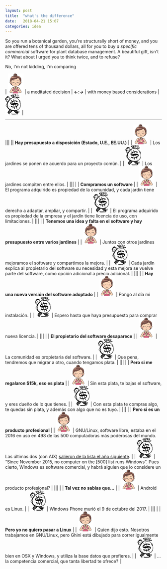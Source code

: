 ```yaml
---
layout: post
title:  "what's the difference"
date:   2018-04-21 15:07
categories: idea
---
```


So you run a botanical garden, you're structurally short of money, and you are
offered tens of thousand dollars, all for you to buy *a specific commercial*
software for plant database management.  A beautiful gift, isn't it?  What
about I urged you to think twice, and to refuse?

No, I'm not kidding, I'm comparing 

| ![freedom](/images/meditate-64.png) | a meditated decision | **←:→** | with money based considerations | ![dependency](/images/money-64.png) |

--------------------------------

|||
|| **Hay presupuesto a disposición (Estado, U.E., EE.UU.)**     |
| ![freedom](/images/meditate-64.png) | Los jardines se ponen de acuerdo para un proyecto común.   |
| ![dependency](/images/money-64.png) | Los jardines compiten entre ellos.   |
|||
| | **Compramos un software**     |
| ![freedom](/images/meditate-64.png) | El programa adquirido es propiedad de la comunidad, y cada jardín tiene derecho a adaptar, ampliar, y compartir.   |
| ![dependency](/images/money-64.png) | El programa adquirido es propiedad de la empresa y el jardín tiene licencia de uso, con limitaciones.   |
|||
| | **Tenemos una idea y falta en el software y hay presupuesto entre varios jardines**     |
| ![freedom](/images/meditate-64.png) | Juntos con otros jardines mejoramos el software y compartimos la mejora.   |
| ![dependency](/images/money-64.png) | Cada jardín explica al propietario del software su necesidad y esta mejora se vuelve parte del software, como opción adicional a precio adicional.     |
|||
| | **Hay una nueva versión del software adoptado**   |
| ![freedom](/images/meditate-64.png) | Pongo al día mi instalación.   |
| ![dependency](/images/money-64.png) | Espero hasta que haya presupuesto para comprar nueva licencia.   |
|||
| | **El propietario del software desaparece**   |
| ![freedom](/images/meditate-64.png) | La comunidad es propietaria del software.   |
| ![dependency](/images/money-64.png) | Que pena, tendremos que migrar a otro, cuando tengamos plata.   |
|||
| | **Pero si me regalaron $15k, eso es plata**   |
| ![freedom](/images/meditate-64.png) | Sin esta plata, te bajas el software, y eres dueño de lo que tienes.   |
| ![dependency](/images/money-64.png) | Con esta plata te compras algo, te quedas sin plata, y además con algo que no es tuyo.   |
|||
| | **Pero si es un producto profesional**   |
| ![freedom](/images/meditate-64.png) | GNU/Linux, software libre, estaba en el 2016 en uso en 498 de las 500 computadoras más poderosas del mundo.  Las últimas dos (con AIX) [salieron de la lista el año siguiente](https://linux.slashdot.org/story/17/11/14/2223227/all-500-of-the-worlds-top-500-supercomputers-are-running-linux).   |
| ![dependency](/images/money-64.png) | “Since November 2015, no computer on the [500] list runs Windows”. Pues cierto, Windows es software comercial, y habrá alguien que lo considere un producto profesional?  |
|||
| | **Tal vez no sabías que...**   |
| ![freedom](/images/meditate-64.png) | Android es Linux.  |
| ![dependency](/images/money-64.png) | Windows Phone murió el 9 de octubre del 2017.  |
|||
| | **Pero yo no quiero pasar a Linux**   |
| ![freedom](/images/meditate-64.png) | Quien dijo esto.  Nosotros trabajamos en GNU/Linux, pero Ghini está dibujado para correr igualmente bien en OSX y Windows, y utiliza la base datos que prefieres.  |
| ![dependency](/images/money-64.png) | … la competencia comercial, que tanta libertad te ofrece?  |
